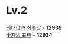 # Lv.2

[최대값과 최솟값](https://github.com/wayandway/algorithms-javascript/blob/main/programmers/Lv2/12939.js) - **12939** <br>
[숫자의 표현](https://github.com/wayandway/algorithms-javascript/blob/main/programmers/Lv2/12924.js) - **12924** <br>
